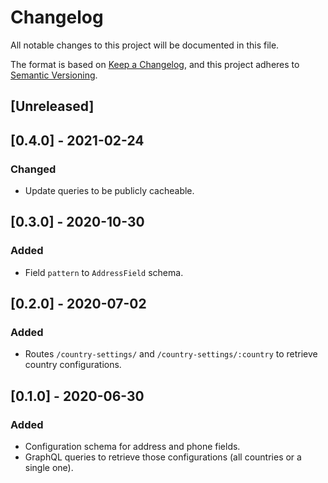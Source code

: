 # Changelog
All notable changes to this project will be documented in this file.

The format is based on [Keep a Changelog](https://keepachangelog.com/en/1.0.0/),
and this project adheres to [Semantic Versioning](https://semver.org/spec/v2.0.0.html).

## [Unreleased]

## [0.4.0] - 2021-02-24
### Changed
- Update queries to be publicly cacheable.

## [0.3.0] - 2020-10-30
### Added
- Field `pattern` to `AddressField` schema.

## [0.2.0] - 2020-07-02
### Added
- Routes `/country-settings/` and `/country-settings/:country` to retrieve country configurations.

## [0.1.0] - 2020-06-30
### Added
- Configuration schema for address and phone fields.
- GraphQL queries to retrieve those configurations (all countries or a single one).
